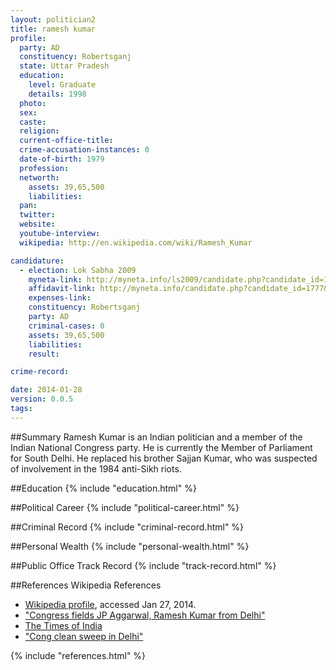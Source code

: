 ```yaml
---
layout: politician2
title: ramesh kumar
profile: 
  party: AD
  constituency: Robertsganj
  state: Uttar Pradesh
  education: 
    level: Graduate
    details: 1998
  photo: 
  sex: 
  caste: 
  religion: 
  current-office-title: 
  crime-accusation-instances: 0
  date-of-birth: 1979
  profession: 
  networth: 
    assets: 39,65,500
    liabilities: 
  pan: 
  twitter: 
  website: 
  youtube-interview: 
  wikipedia: http://en.wikipedia.com/wiki/Ramesh_Kumar

candidature: 
  - election: Lok Sabha 2009
    myneta-link: http://myneta.info/ls2009/candidate.php?candidate_id=1777
    affidavit-link: http://myneta.info/candidate.php?candidate_id=1777&scan=original
    expenses-link: 
    constituency: Robertsganj 
    party: AD
    criminal-cases: 0
    assets: 39,65,500
    liabilities: 
    result:  

crime-record: 

date: 2014-01-28
version: 0.0.5
tags: 
---
```

##Summary
Ramesh Kumar is an Indian politician and a member of the Indian National Congress party. He is currently the Member of Parliament for South Delhi. He replaced his brother Sajjan Kumar, who was suspected of involvement in the 1984 anti-Sikh riots.


##Education
{% include "education.html" %}


##Political Career
{% include "political-career.html" %}


##Criminal Record
{% include "criminal-record.html" %}


##Personal Wealth
{% include "personal-wealth.html" %}


##Public Office Track Record
{% include "track-record.html" %}


##References
Wikipedia References
- [Wikipedia profile]({{page.profile.wikipedia}}), accessed Jan 27, 2014.
- ["Congress fields JP Aggarwal, Ramesh Kumar from Delhi"][wiki1]
- [The Times of India][wiki2]
- ["Cong clean sweep in Delhi"][wiki3]

[wiki1]: http://timesofindia.indiatimes.com/news/india/Congress-fields-JP-Aggarwal-Ramesh-Kumar-from-Delhi/articleshow/4413593.cms
[wiki2]: /wiki/The_Times_of_India
[wiki3]: http://www.tribuneindia.com/2009/20090517/main4.htm


{% include "references.html" %}
